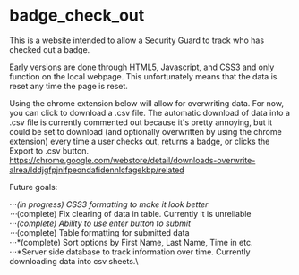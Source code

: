 # badge_check_out
This is a website intended to allow a Security Guard to track who has checked out a badge.

Early versions are done through HTML5, Javascript, and CSS3 and only function on the local webpage. This unfortunately means that the data is reset any time the page is reset.

Using the chrome extension below will allow for overwriting data. For now, you can click to download a .csv file. The automatic download of data into a .csv file is currently commented out because it's pretty annoying, but it could be set to download (and optionally overwritten by using the chrome extension) every time a user checks out, returns a badge, or clicks the Export to .csv button. 
https://chrome.google.com/webstore/detail/downloads-overwrite-alrea/lddjgfpjnifpeondafidennlcfagekbp/related


Future goals:  

  ⋅⋅⋅*(in progress) CSS3 formatting to make it look better\
  ⋅⋅⋅*(complete) Fix clearing of data in table. Currently it is unreliable\
  ⋅⋅⋅*(complete) Ability to use enter button to submit\
  ⋅⋅⋅*(complete) Table formatting for submitted data\
  ⋅⋅⋅*(complete) Sort options by First Name, Last Name, Time in etc.\
  ⋅⋅⋅*Server side database to track information over time. Currently downloading data into csv sheets.\